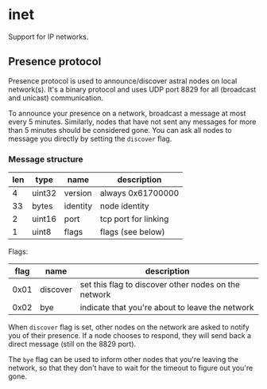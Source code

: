 # inet

Support for IP networks.

## Presence protocol

Presence protocol is used to announce/discover astral nodes on local network(s). It's a binary protocol and uses
UDP port 8829 for all (broadcast and unicast) communication.

To announce your presence on a network, broadcast a message at most every 5 minutes. Similarly, nodes that
have not sent any messages for more than 5 minutes should be considered gone. You can ask all nodes to message
you directly by setting the `discover` flag.

### Message structure

| len | type   | name     | description          |
|-----|--------|----------|----------------------|
| 4   | uint32 | version  | always 0x61700000    |
| 33  | bytes  | identity | node identity        |
| 2   | uint16 | port     | tcp port for linking |
| 1   | uint8  | flags    | flags (see below)    |

Flags:

| flag | name     | description                                          |
|------|----------|------------------------------------------------------|
| 0x01 | discover | set this flag to discover other nodes on the network |
| 0x02 | bye      | indicate that you're about to leave the network      |

When `discover` flag is set, other nodes on the network are asked to notify you of their presence.
If a node chooses to respond, they will send back a direct message (still on the 8829 port).

The `bye` flag can be used to inform other nodes that you're leaving the network, so that they don't have to wait
for the timeout to figure out you're gone.


